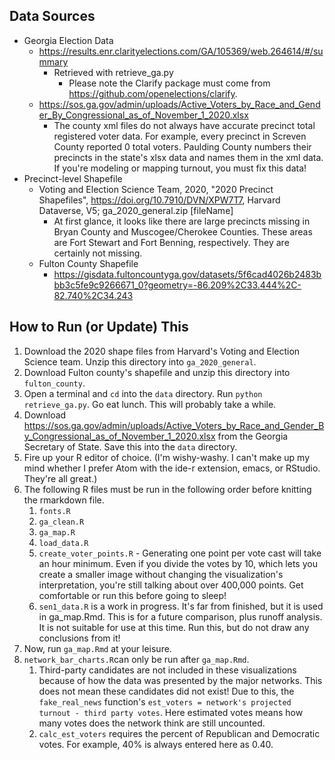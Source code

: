 ## Data Sources

* Georgia Election Data
  * https://results.enr.clarityelections.com/GA/105369/web.264614/#/summary
    * Retrieved with retrieve_ga.py
      * Please note the Clarify package must come from https://github.com/openelections/clarify.
  * https://sos.ga.gov/admin/uploads/Active_Voters_by_Race_and_Gender_By_Congressional_as_of_November_1_2020.xlsx
    * The county xml files do not always have accurate precinct total registered voter data. For example, every precinct in Screven County reported 0 total voters. Paulding County numbers their precincts in the state's xlsx data and names them in the xml data. If you're modeling or mapping turnout, you must fix this data!
* Precinct-level Shapefile
  * Voting and Election Science Team, 2020, "2020 Precinct Shapefiles", https://doi.org/10.7910/DVN/XPW7T7, Harvard Dataverse, V5; ga_2020_general.zip [fileName]
    * At first glance, it looks like there are large precincts missing in Bryan County and Muscogee/Cherokee Counties. These areas are Fort Stewart and Fort Benning, respectively. They are certainly not missing.
  * Fulton County Shapefile
    * https://gisdata.fultoncountyga.gov/datasets/5f6cad4026b2483bbb3c5fe9c9266671_0?geometry=-86.209%2C33.444%2C-82.740%2C34.243
  

## How to Run (or Update) This

1. Download the 2020 shape files from Harvard's Voting and Election Science team. Unzip this directory into `ga_2020_general`.
2. Download Fulton county's shapefile and unzip this directory into `fulton_county`.
3. Open a terminal and `cd` into the `data` directory. Run `python retrieve_ga.py`. Go eat lunch. This will probably take a while.
4. Download https://sos.ga.gov/admin/uploads/Active_Voters_by_Race_and_Gender_By_Congressional_as_of_November_1_2020.xlsx from the Georgia Secretary of State. Save this into the `data` directory.
5. Fire up your R editor of choice. (I'm wishy-washy. I can't make up my mind whether I prefer Atom with the ide-r extension, emacs, or RStudio. They're all great.)
6. The following R files must be run in the following order before knitting the rmarkdown file.
   1. `fonts.R`
   2. `ga_clean.R`
   3. `ga_map.R`
   4. `load_data.R`
   5. `create_voter_points.R` - Generating one point per vote cast will take an hour minimum. Even if you divide the votes by 10, which lets you create a smaller image without changing the visualization's interpretation, you're still talking about over 400,000 points. Get comfortable or run this before going to sleep!
   6. `sen1_data.R` is a work in progress. It's far from finished, but it is used in ga_map.Rmd. This is for a future comparison, plus runoff analysis. It is not suitable for use at this time. Run this, but do not draw any conclusions from it!
7. Now, run `ga_map.Rmd` at your leisure.
8. `network_bar_charts.R`can only be run after `ga_map.Rmd`.
   1. Third-party candidates are not included in these visualizations because of how the data was presented by the major networks. This does not mean these candidates did not exist! Due to this, the `fake_real_news` function's `est_voters = network's projected turnout - third party votes`. Here estimated votes means how many votes does the network think are still uncounted.
   2. `calc_est_voters` requires the percent of Republican and Democratic votes. For example, 40% is always entered here as 0.40.

